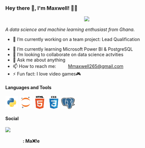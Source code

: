 ### Hey there 👋, I'm Maxwell! 👨‍💻

 
<div align="center">     
&nbsp; <img src="https://novatorem.vercel.app/api/spotify" >
</div>

_A data science and machine learning enthusiast from Ghana._

* 🔭 I’m currently working on a team project: Lead Qualification
- 🌱 I’m currently learning Microsoft Power BI & PostgreSQL
- 👯 I’m looking to collaborate on data science actvities
- 💬 Ask me about anything
- 📫 How to reach me: <img src="https://www.flaticon.com/svg/static/icons/svg/2991/2991144.svg" width="30" height="17">
 Mmaxwell265@gmail.com
- ⚡ Fun fact: I love video games🎮

#### Languages and Tools 
<img src="https://raw.githubusercontent.com/github/explore/80688e429a7d4ef2fca1e82350fe8e3517d3494d/topics/python/python.png" width="40" height="40"> <img src="https://raw.githubusercontent.com/github/explore/80688e429a7d4ef2fca1e82350fe8e3517d3494d/topics/jupyter-notebook/jupyter-notebook.png" width="40" height="40"> <img src="https://raw.githubusercontent.com/github/explore/80688e429a7d4ef2fca1e82350fe8e3517d3494d/topics/html/html.png" width="40" height="40">  <img src="https://raw.githubusercontent.com/github/explore/80688e429a7d4ef2fca1e82350fe8e3517d3494d/topics/css/css.png" width="40" height="40"> <img src="https://raw.githubusercontent.com/github/explore/80688e429a7d4ef2fca1e82350fe8e3517d3494d/topics/postgresql/postgresql.png" width="42" height="35"> 

#### Social 

<a href="https://www.linkedin.com/in/maxwell-mensah-98a00216a/">
    <img src="https://img.shields.io/badge/linkedin-%230077B5.svg?&style=for-the-badge&logo=linkedin&logoColor=white" />
</a>

<img src="https://learncodeonline.in/gitone.png" width="55" height="16">**: Ma❌!e**

             
